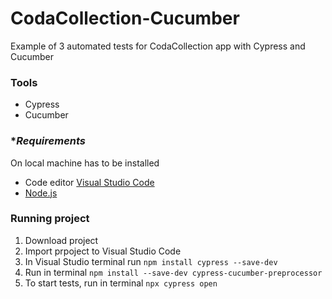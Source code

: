 # CodaCollection-Cucumber
Example of 3 automated tests for CodaCollection app with Cypress and Cucumber

### **Tools**

* Cypress
* Cucumber


### **Requirements*

On local machine has to be installed

* Code editor [Visual Studio Code](https://code.visualstudio.com/)
* [Node.js](https://nodejs.org/en/download/)


### **Running project**

1. Download project
2. Import prpoject to Visual Studio Code
3. In Visual Studio terminal run `npm install cypress --save-dev`
4. Run in terminal `npm install --save-dev cypress-cucumber-preprocessor`
5. To start tests, run in terminal `npx cypress open`
